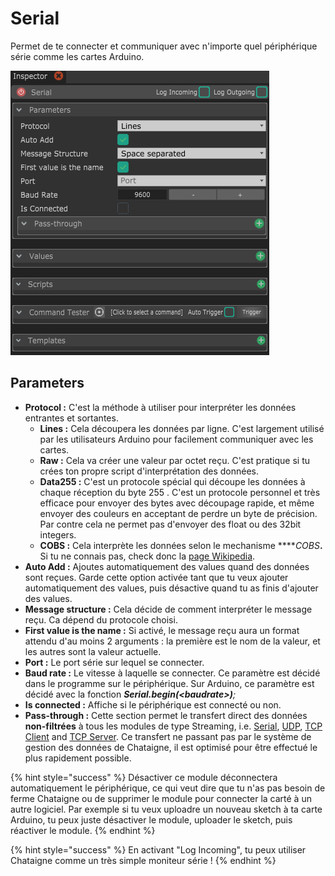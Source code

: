 # Serial

Permet de te connecter et communiquer avec n'importe quel périphérique série comme les cartes Arduino.

![](../../.gitbook/assets/serial.png)

## Parameters

* **Protocol :** C'est la méthode à utiliser pour interpréter les données entrantes et sortantes.
  * **Lines :** Cela découpera les données par ligne. C'est largement utilisé par les utilisateurs Arduino pour facilement communiquer avec les cartes.
  * **Raw :** Cela va créer une valeur par octet reçu. C'est pratique si tu crées ton propre script d'interprétation des données.
  * **Data255 :** C'est un protocole spécial qui découpe les données à chaque réception du byte 255 . C'est un protocole personnel et très efficace pour envoyer des bytes avec découpage rapide, et même envoyer des couleurs en acceptant de perdre un byte de précision. Par contre cela ne permet pas d'envoyer des float ou des 32bit integers.
  * **COBS :** Cela interprète les données selon le mechanisme ****_COBS_**.** Si tu ne connais pas, check donc la [page Wikipedia](https://en.wikipedia.org/wiki/Consistent_Overhead_Byte_Stuffing).
* **Auto Add :** Ajoutes automatiquement des values quand des données sont reçues. Garde cette option activée tant que tu veux ajouter automatiquement des values, puis désactive quand tu as finis d'ajouter des values.
* **Message structure :** Cela décide de comment interpréter le message reçu. Ca dépend du protocole choisi.
* **First value is the name :** Si activé, le message reçu aura un format attendu d'au moins 2 arguments : la première est le nom de la valeur, et les autres sont la valeur actuelle.
* **Port :** Le port série sur lequel se connecter.
* **Baud rate :** Le vitesse à laquelle se connecter. Ce paramètre est décidé dans le programme sur le périphérique. Sur Arduino, ce paramètre est décidé avec la fonction _**Serial.begin\(&lt;baudrate&gt;\)**;_
* **Is connected :** Affiche si le périphérique est connecté ou non. 
* **Pass-through :** Cette section permet le transfert direct des données **non-filtrées** à tous les modules de type Streaming, i.e. [Serial](serial.md), [UDP](udp.md), [TCP Client](tcp-client.md) and [TCP Server](tcp-server.md). Ce transfert ne passant pas par le système de gestion des données de Chataigne, il est optimisé pour être effectué le plus rapidement possible.

{% hint style="success" %}
Désactiver ce module déconnectera automatiquement le périphérique, ce qui veut dire que tu n'as pas besoin de ferme Chataigne ou de supprimer le module pour connecter la carté à un autre logiciel. Par exemple si tu veux uploadre un nouveau sketch à ta carte Arduino, tu peux juste désactiver le module, uploader le sketch, puis réactiver le module.
{% endhint %}

{% hint style="success" %}
En activant "Log Incoming", tu peux utiliser Chataigne comme un très simple moniteur série !
{% endhint %}

